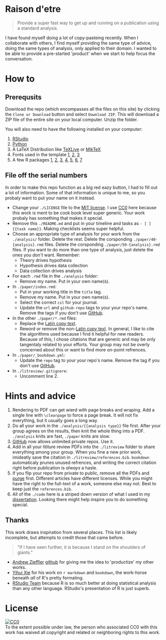 # Raison d'etre

> Provide a super fast way to get up and running on a publication using a standard analysis.

I have found myself doing a lot of copy-pasteing recently.
When I collaborate with others, I find myself providing the same type of advice, doing the same types of analysis, only applied to their domain.
I wanted to be able to provide a pre-started 'product' when we start to help focus the conversation.

# How to

## Prerequsits

Download the repo (which encompasses all the files on this site) by clicking the `Clone or Download` button and select `Download ZIP`.
This will download a ZIP file of the entire site on your local computer.
Unzip the folder.

You will also need to have the following installed on your computer:

1. [RStudio][rstudio]
2. [Python][python]
3. A LaTeX Distribution like [TeXLive](https://www.tug.org/texlive) or [MikTeX](https://miktex.org)
4. Fonts used in the template
   [1](https://github.com/georgd/EB-Garamond),
   [2](https://github.com/adobe-fonts/source-code-pro),
   [3](http://www.latofonts.com/lato-free-fonts)
5. A few R packages
   [1](https://CRAN.R-project.org/package=bookdown),
   [2](https://CRAN.R-project.org/package=devtools),
   [3](https://CRAN.R-project.org/package=dplyr),
   [4](https://CRAN.R-project.org/package=ggplot2),
   [5](https://CRAN.R-project.org/package=kableExtra),
   [6](https://CRAN.R-project.org/package=knitr),
   [7](https://CRAN.R-project.org/package=readr)

## File off the serial numbers

In order to make this repo function as a big red eazy button, I had to fill out a lot of information.
Some of that information is unique to me, so you probaly want to put your name on it instead.

* Change your `./LICENSE` file to the [MIT license](https://choosealicense.com/licenses/mit).
  I use [CC0](https://choosealicense.com/licenses/cc0) here because this work is ment to be cook book level super generic.
  Your work probaly has something that makes it special.
* Remove this `./README.md` and put in your timeline and tasks as `- [ ] {{task name}}`.
  Making checklists seems super helpful.
* Choose an appropriate type of analysis for your work from the `./analysis/` folder.
  Delete the rest.
  Delete the corsponding `./paper/40-{analysis}.rmd` files.
  Delete the corsponding `./paper/50-{analysis}.rmd` files.
  If you want to do more than one type of analysis, just delete the ones you _don't_ want.
  Remember:
  * Theory drives hypothesis
  * Hypothesis drives data collection
  * Data collection drives analysis
* For each `.rmd` file in the `./analysis` folder:
  * Remove my name.
    Put in your own name(s).
* In `./paper/index.rmd`:
  * Put in your working title in the `title` tag.
  * Remove my name.
    Put in your own name(s).
  * Select the correct `csl` for your journal.
  * Update the `url` and `github-repo` tags to your your repo's name.
    Remove the tags if you don't use [GitHub][github].
* In the other `./paper/*.rmd` files:
  * Replace the [Latin copy text][ipsum].
  * Reword or remove the non-[Latin copy text][ipsum].
    In general, I like to cite the algorithms used because I find it helpful for new readers.
	Because of this, I chose citations that are generic and may be only tangentaly related to your efforts.
	Your group may not be overly concerned about this or want to find more on-point refrences.
* In `./paper/_bookdown.yml`:
  * Update the `repo` tag to your your repo's name.
    Remove the tag if you don't use [GitHub][github].
* In `./litreview/.gitignore`:
  * Uncomment line 2.

# Hints and advice

1. Rendering to PDF can get wierd with page breaks and wraping.
   Add a single line with `\clearpage` to force a page break.
   It will not fix everything, but it usually goes a long way.
2. Do all your work in the `./analysis/{{analysis type}}` file first.
   After your group agrees on the results, then knit the whole thing into a PDF.
   `./analysis` knits are fast, `./paper` knits are slow.
3. [GitHub][github] now allows unlimited private repos.
   Use it.
4. Add in all your lititure review PDFs into the `./litreview` folder to share everything among your group.
   When you fine a new prior work, imideatly save the citation in `./litreview/references.bib`.
   `bookdown` automaticaly prunes unused refrences, and writing the correct citation right before publication is _always_ a hasle.
5. If you flip your repo from private to public, remove all the PDFs and [purge](https://help.github.com/articles/removing-sensitive-data-from-a-repository/) first.
   Different articles have different licenses.
   While you might have the right to the full-text of a work, someone else may not.
   Best to keep just the `references.bib`.
6. All of the `./code` here is a striped down version of what I used in my [dissertation](https://github.com/markanewman/AlgorithmicallyAssistedWriting).
   Looking there might help inspire you to do something special.

## Thanks

This work draws inspiration from several places.
This list is likely incomplete, but attempts to credit those that came before.

> "If I have seen further, it is because I stand on the shoulders of giants."

* [Andrew Zieffler](https://ccaps.umn.edu/andrew-zieffler) [github](https://github.com/zief0002/predissertation-paper) for giving me the idea to 'productize' my other works.
* [Yihui Xie](https://bookdown.org/yihui/bookdown/) for his work on `r markdown` and `bookdown`, the work-horse beneath _all_ of R's pretty formating.
* [RStudio Team][rstudio] because R is so much better at doing statistical analysis than any other language.
  RStudio's presentation of R is just superb.
   
# License

<p xmlns:dct="http://purl.org/dc/terms/">
  <a rel="license"
     href="http://creativecommons.org/publicdomain/zero/1.0/">
    <img src="http://i.creativecommons.org/p/zero/1.0/88x31.png" style="border-style: none;" alt="CC0" />
  </a>
  <br />
  To the extent possible under law,
  <span rel="dct:publisher" resource="[_:publisher]">the person who associated CC0</span>
  with this work has waived all copyright and related or neighboring
  rights to this work.
</p>

[github]: https://github.com
[rstudio]: https://www.rstudio.com
[python]: https://www.python.org
[ipsum]: https://en.wikipedia.org/wiki/Lorem_ipsum